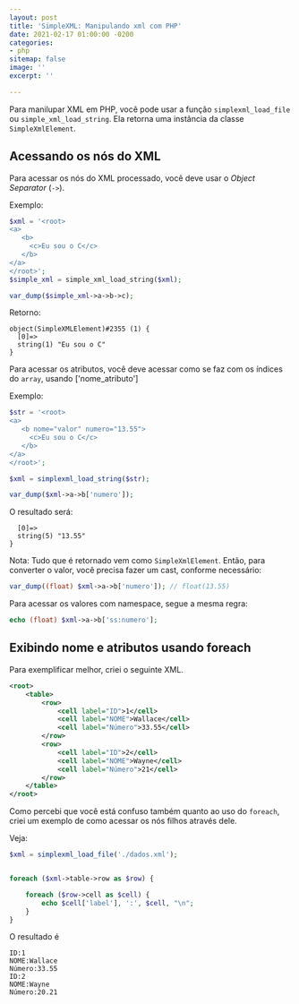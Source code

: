 ```yaml
---
layout: post
title: 'SimpleXML: Manipulando xml com PHP'
date: 2021-02-17 01:00:00 -0200
categories:
- php
sitemap: false
image: ''
excerpt: ''

---
```

Para manilupar XML em PHP, você pode usar a  função `simplexml_load_file` ou `simple_xml_load_string`. Ela retorna uma instância da classe `SimpleXmlElement`.


## Acessando os nós do XML

Para acessar os nós do XML processado, você deve usar o *Object Separator* (`->`). 

Exemplo:

```php
$xml = '<root>
<a>
   <b>
     <c>Eu sou o C</c>
   </b>
</a>
</root>';
$simple_xml = simple_xml_load_string($xml);
```

```php
var_dump($simple_xml->a->b->c);
```

Retorno:

    object(SimpleXMLElement)#2355 (1) {
      [0]=>
      string(1) "Eu sou o C"
    }

Para acessar os atributos, você deve acessar como se faz com os índices do `array`, usando \['nome_atributo'\]

Exemplo:

```php
$str = '<root>
<a>
   <b nome="valor" numero="13.55">
     <c>Eu sou o C</c>
   </b>
</a>
</root>';

$xml = simplexml_load_string($str);

var_dump($xml->a->b['numero']);
```

O resultado será:

```object(SimpleXMLElement)#2354 (1) {
  [0]=>
  string(5) "13.55"
}
```

Nota: Tudo que é retornado vem como `SimpleXmlElement`. Então, para converter o valor, você precisa fazer um cast, conforme necessário:

```php
var_dump((float) $xml->a->b['numero']); // float(13.55)
```

Para acessar os valores com namespace, segue a mesma regra:

```php
echo (float) $xml->a->b['ss:numero'];
```

## Exibindo nome e atributos usando foreach

Para exemplificar melhor, criei o seguinte XML.

```xml
<root>
    <table>
        <row>
            <cell label="ID">1</cell>
            <cell label="NOME">Wallace</cell>
            <cell label="Número">33.55</cell>
        </row>
        <row>
            <cell label="ID">2</cell>
            <cell label="NOME">Wayne</cell>
            <cell label="Número">21</cell>
        </row>
    </table>
</root>
```

Como percebi que você está confuso também quanto ao uso do `foreach`, criei um exemplo de como acessar os nós filhos através dele.

Veja:

```php
$xml = simplexml_load_file('./dados.xml');


foreach ($xml->table->row as $row) {

    foreach ($row->cell as $cell) {
        echo $cell['label'], ':', $cell, "\n";
    }
}
```

O resultado é

```text
ID:1
NOME:Wallace
Número:33.55
ID:2
NOME:Wayne
Número:20.21
```